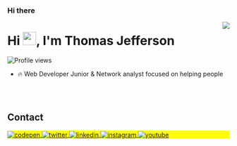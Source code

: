 ### Hi there 

<img align="right" heigth="598em" src="https://raw.githubusercontent.com/gist/ThomasJPF/a498b9b13f2013b59862ba05931a3af5/raw/e795ff38bb870f98b8115e3d83196a9ff5cdf824/githhubcard.svg"/>
<h1 align="left">Hi <img src="https://raw.githubusercontent.com/kaueMarques/kaueMarques/master/hi.gif" height="30px">, I'm Thomas Jefferson</h1>
<p align="left"> <img src="https://komarev.com/ghpvc/?username=ThomasJPF&color=green" alt="Profile views" /> </p>

- 🔥 Web Developer Junior & Network analyst focused on helping people

<!-- - 🔭 I’m currently working at [Rocketseat](https://github.com/Rocketseat) -->

<!-- - ▶️ I (not) regularly post videos on [youtube.com/maykbrito](https://youtube.com/maykbrito) -->

<!-- - 💬 Ask me about **JavaScript, HTML, CSS, SQL, Node.JS**

- ⚡ Fun fact **Oneye 😜**

- 👨‍💻 More at [maykbrito.dev](https://maykbrito.dev) -->

<br><br>

## Contact

<p align="left" style="background:yellow">
<a href="https://codepen.io/ThomasJPF" target="_blank">
  <img align="center" src="https://img.shields.io/badge/-maykbrito-05122A?style=flat&logo=codepen" alt="codepen"/>
</a>
<a href="https://twitter.com/ThomasJPF" target="_blank">
  <img align="center" src="https://img.shields.io/badge/ThomasJPF?style=flat&logo=twitter" alt="twitter"/>  
</a>
<a href="https://linkedin.com/in/ThomasJPF" target="_blank">
  <img align="center" src="https://img.shields.io/badge/ThomasJPF?style=flat&logo=linkedin" alt="linkedin"/>
</a>
<a href="https://instagram.com/ThomasJPF" target="_blank">
 <img align="center" src="https://img.shields.io/badge/ThomasJPF?style=flat&logo=instagram" alt="instagram"/>
</a>
<a href="https://youtube.com/ThomasJPF" target="_blank">
 <img align="center" src="https://img.shields.io/badge/ThomasJPF?style=flat&logo=youtube" alt="youtube"/>
</a>
</p>

<!--
**ThomasJPF/ThomasJPF** is a ✨ _special_ ✨ repository because its `README.md` (this file) appears on your GitHub profile.

Here are some ideas to get you started:

- 🔭 I’m currently working on ...
- 🌱 I’m currently learning ...
- 👯 I’m looking to collaborate on ...
- 🤔 I’m looking for help with ...
- 💬 Ask me about ...
- 📫 How to reach me: ...
- 😄 Pronouns: ...
- ⚡ Fun fact: ...
-->
